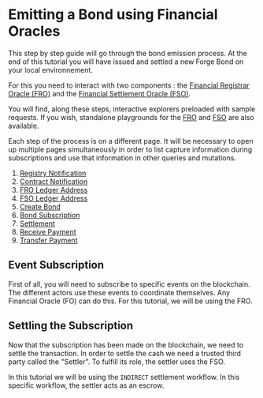 # Emitting a Bond using Financial Oracles

This step by step guide will go through the bond emission process.
At the end of this tutorial you will have issued and settled a new Forge Bond on
your local environnement.

For this you need to interact with two components : the <span class="froColor">[Financial Registrar Oracle (FRO)](/modules/explorerFRO)</span> and the <span class="fsoColor">[Financial Settlement Oracle (FSO)](/modules/explorerFSO)</span>.

You will find, along these steps, interactive explorers preloaded with sample requests.
If you wish, standalone playgrounds for the <span class="froColor">[FRO](http://localhost:6661/graphql)</span> and <span class="fsoColor">[FSO](http://localhost:6663/graphql)</span> are also available.

Each step of the process is on a different page. It will be necessary to open up multiple pages simultaneously in order to list capture information during subscriptions and use that information in other queries and mutations.

1. <a href="../registryNotification" target="_blank">Registry Notification</a>
2. <a href="../contractNotification" target="_blank">Contract Notification</a>
3. <a href="../FROledgerAddress" target="_blank">FRO Ledger Address</a>
4. <a href="../FSOledgerAddress" target="_blank">FSO Ledger Address</a>
5. <a href="../createBond" target="_blank">Create Bond</a>
6. <a href="../bondSubscription" target="_blank">Bond Subscription</a>
7. <a href="../settlement" target="_blank">Settlement</a>
8. <a href="../receivePayment" target="_blank">Receive Payment</a>
9. <a href="../transferPayment" target="_blank">Transfer Payment</a>

## Event Subscription

First of all, you will need to subscribe to specific events on the blockchain.
The different actors use these events to coordinate themselves.
Any Financial Oracle (FO) can do this. For this tutorial, we will be using the <span class="froColor">FRO</span>.

## Settling the Subscription

Now that the subscription has been made on the blockchain, we need to settle the transaction.
In order to settle the cash we need a trusted third party called the "Settler".
To fulfill its role, the settler uses the <span class='fsoColor'>FSO</span>.

In this tutorial we will be using the `INDIRECT` settlement workflow.
In this specific workflow, the settler acts as an escrow.